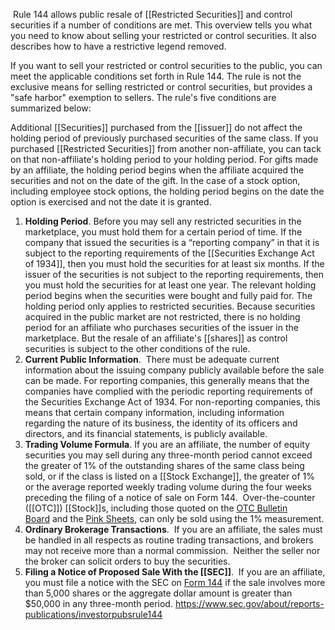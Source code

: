  Rule 144 allows public resale of [[Restricted Securities]] and control securities if a number of conditions are met. This overview tells you what you need to know about selling your restricted or control securities. It also describes how to have a restrictive legend removed.

If you want to sell your restricted or control securities to the public, you can meet the applicable conditions set forth in Rule 144. The rule is not the exclusive means for selling restricted or control securities, but provides a "safe harbor" exemption to sellers. The rule's five conditions are summarized below:

Additional [[Securities]] purchased from the [[issuer]] do not affect the holding period of previously purchased securities of the same class. If you purchased [[Restricted Securities]] from another non-affiliate, you can tack on that non-affiliate's holding period to your holding period. For gifts made by an affiliate, the holding period begins when the affiliate acquired the securities and not on the date of the gift. In the case of a stock option, including employee stock options, the holding period begins on the date the option is exercised and not the date it is granted.

1. **Holding Period**. Before you may sell any restricted securities in the marketplace, you must hold them for a certain period of time. If the company that issued the securities is a “reporting company” in that it is subject to the reporting requirements of the [[Securities Exchange Act of 1934]], then you must hold the securities for at least six months. If the issuer of the securities is not subject to the reporting requirements, then you must hold the securities for at least one year. The relevant holding period begins when the securities were bought and fully paid for. The holding period only applies to restricted securities. Because securities acquired in the public market are not restricted, there is no holding period for an affiliate who purchases securities of the issuer in the marketplace. But the resale of an affiliate's [[shares]] as control securities is subject to the other conditions of the rule.
2. **Current Public Information**.  There must be adequate current information about the issuing company publicly available before the sale can be made. For reporting companies, this generally means that the companies have complied with the periodic reporting requirements of the Securities Exchange Act of 1934. For non-reporting companies, this means that certain company information, including information regarding the nature of its business, the identity of its officers and directors, and its financial statements, is publicly available.
3. **Trading Volume Formula**. If you are an affiliate, the number of equity securities you may sell during any three-month period cannot exceed the greater of 1% of the outstanding shares of the same class being sold, or if the class is listed on a [[Stock Exchange]], the greater of 1% or the average reported weekly trading volume during the four weeks preceding the filing of a notice of sale on Form 144.  Over-the-counter ([[OTC]]) [[Stock]]s, including those quoted on the [OTC Bulletin Board](https://www.sec.gov/answers/otcbb.htm) and the [Pink Sheets](https://www.sec.gov/answers/pink.htm), can only be sold using the 1% measurement.
4. **Ordinary Brokerage Transactions**.  If you are an affiliate, the sales must be handled in all respects as routine trading transactions, and brokers may not receive more than a normal commission.  Neither the seller nor the broker can solicit orders to buy the securities.
5. **Filing a Notice of Proposed Sale With the [[SEC]]**.  If you are an affiliate, you must file a notice with the SEC on [Form 144](https://www.sec.gov/answers/form144.htm) if the sale involves more than 5,000 shares or the aggregate dollar amount is greater than $50,000 in any three-month period.
https://www.sec.gov/about/reports-publications/investorpubsrule144